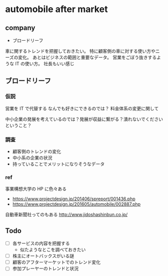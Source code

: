 # automobile after market
## company
- ブロードリーフ

車に関するトレンドを把握しておきたい。
特に顧客側の車に対する使い方やニーズの変化。
あとはビジネスの範囲と重要なデータ。
営業をごぼう抜きするような IT の使い方。
社長もいい感じ

## ブロードリーフ
### 仮説
営業を IT で代替する
なんでも好きにできるのでは？
料金体系の変更に関して

中小企業の発展を考えているのでは？発展が収益に繋がる？潰れないでくださいということ？

### 調査
- 顧客側のトレンドの変化
- 中小系の企業の状況
- 持っていることでメリットになりそうなデータ

### ref
事業構想大学の HP に色々ある
- https://www.projectdesign.jp/201406/spreport/001436.php
- https://www.projectdesign.jp/201605/automobile/002887.php

自動車新聞社ってのもある
http://www.jidoshashinbun.co.jp/


## Todo
- [ ] 各サービスの内容を把握する
    - 似たようなとこを調べておきたい
- [ ] 株主にオートバックスがいる謎
- [ ] 顧客のアフターマーケットでのトレンド変化
- [ ] 参加プレーヤーのトレンドと状況
